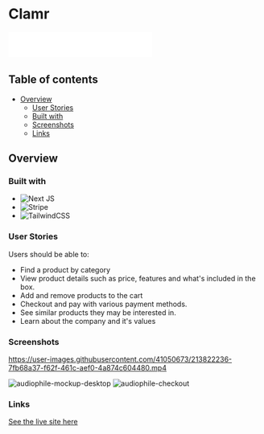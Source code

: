 # Clamr

![Audiophile](./github/logo.png)

## Table of contents

- [Overview](#overview)
  - [User Stories](#user-stories)
  - [Built with](#built-with)
  - [Screenshots](#screenshots)
  - [Links](#links)
  
  

## Overview

### Built with

- ![Next JS](https://img.shields.io/badge/Next-black?style=for-the-badge&logo=next.js&logoColor=white)
- ![Stripe](https://img.shields.io/badge/Stripe-626CD9?style=for-the-badge&logo=Stripe&logoColor=white)
- ![TailwindCSS](https://img.shields.io/badge/tailwindcss-%2338B2AC.svg?style=for-the-badge&logo=tailwind-css&logoColor=white)

### User Stories

Users should be able to:

- Find a product by category
- View product details such as price, features and what's included in the box.
- Add and remove products to the cart
- Checkout and pay with various payment methods.
- See similar products they may be interested in.
- Learn about the company and it's values

### Screenshots


https://user-images.githubusercontent.com/41050673/213822236-7fb68a37-f62f-461c-aef0-4a874c604480.mp4

![audiophile-mockup-desktop](https://user-images.githubusercontent.com/41050673/213816934-b3e0fb18-b6d6-4558-9f2e-bd82626ba99a.jpg)
![audiophile-checkout](https://user-images.githubusercontent.com/41050673/213816941-4b897498-bc76-4f5d-8791-67d3139fd956.jpg)


### Links

[See the live site here](https://clamr.netlify.app/)
